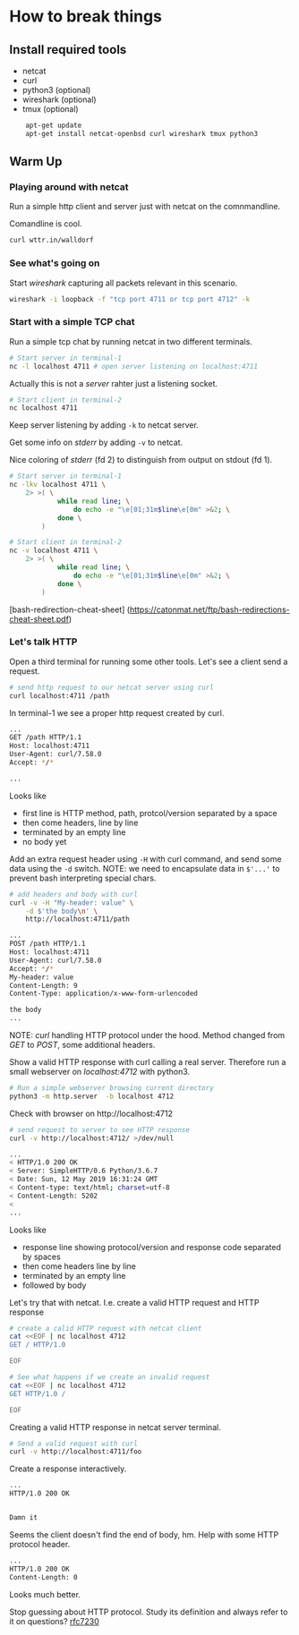 # How to break things

## Install required tools

- netcat
- curl
- python3 (optional)
- wireshark (optional)
- tmux (optional)

```bash
    apt-get update
    apt-get install netcat-openbsd curl wireshark tmux python3
```

## Warm Up

### Playing around with netcat

Run a simple http client and server just with netcat on the comnmandline.

Comandline is cool.

```bash
curl wttr.in/walldorf
```

### See what's going on

Start _wireshark_ capturing all packets relevant in this scenario.

```bash
wireshark -i loopback -f "tcp port 4711 or tcp port 4712" -k
```

### Start with a simple TCP chat

Run a simple tcp chat by running netcat in two different terminals.

```bash
# Start server in terminal-1
nc -l localhost 4711 # open server listening on localhost:4711
```

Actually this is not a _server_ rahter just a listening socket.

```bash
# Start client in terminal-2
nc localhost 4711
```

Keep server listening by adding `-k` to netcat server. 

Get some info on _stderr_ by adding `-v` to netcat.

Nice coloring of _stderr_ (fd 2) to distinguish from output on stdout (fd 1).

```bash
# Start server in terminal-1
nc -lkv localhost 4711 \
    2> >( \
            while read line; \
                do echo -e "\e[01;31m$line\e[0m" >&2; \
            done \
        )
```

```bash
# Start client in terminal-2
nc -v localhost 4711 \
    2> >( \
            while read line; \
                do echo -e "\e[01;31m$line\e[0m" >&2; \
            done \
        )
```
[bash-redirection-cheat-sheet] (https://catonmat.net/ftp/bash-redirections-cheat-sheet.pdf)

### Let's talk HTTP

Open a third terminal for running some other tools. Let's see a client
send a request.

```bash
# send http request to our netcat server using curl
curl localhost:4711 /path
```

In terminal-1 we see a proper http request created by curl.

```bash
...
GET /path HTTP/1.1
Host: localhost:4711
User-Agent: curl/7.58.0
Accept: */*

...
```

 Looks like

- first line is HTTP method, path, protcol/version separated by a space
- then come headers, line by line
- terminated by an empty line
- no body yet

Add an extra request header using `-H` with curl command,
and send some data using the `-d` switch. NOTE: we need to encapsulate
data in `$'...'` to prevent bash interpreting special chars.

```bash
# add headers and body with curl
curl -v -H "My-header: value" \
    -d $'the body\n' \
    http://localhost:4711/path
```

```bash
...
POST /path HTTP/1.1
Host: localhost:4711
User-Agent: curl/7.58.0
Accept: */*
My-header: value
Content-Length: 9
Content-Type: application/x-www-form-urlencoded

the body
...
```

NOTE: _curl_ handling HTTP protocol under the hood.
Method changed from _GET_ to _POST_, some additional headers.

Show a valid HTTP response with curl calling a real server.
Therefore run a small webserver on _localhost:4712_ with python3.

```bash
# Run a simple webserver browsing current directory
python3 -m http.server  -b localhost 4712
```
Check with browser on http://localhost:4712 

```bash
# send request to server to see HTTP response
curl -v http://localhost:4712/ >/dev/null
```

```bash
...
< HTTP/1.0 200 OK
< Server: SimpleHTTP/0.6 Python/3.6.7
< Date: Sun, 12 May 2019 16:31:24 GMT
< Content-type: text/html; charset=utf-8
< Content-Length: 5202
<
...
```

Looks like

- response line showing protocol/version and response code separated by spaces
- then come headers line by line
- terminated by an empty line
- followed by body

Let's try that with netcat. I.e. create a valid HTTP request and HTTP response

```bash
# create a calid HTTP request with netcat client
cat <<EOF | nc localhost 4712
GET / HTTP/1.0

EOF
```

```bash
# See what happens if we create an invalid request
cat <<EOF | nc localhost 4712
GET HTTP/1.0 /

EOF
```

Creating a valid HTTP response in netcat server terminal.

```bash
# Send a valid request with curl
curl -v http://localhost:4711/foo
```

Create a response interactively.

```bash
...
HTTP/1.0 200 OK


Damn it
```

Seems the client doesn't find the end of body, hm.
Help with some HTTP protocol header.

```bash
...
HTTP/1.0 200 OK
Content-Length: 0

```

Looks much better.

Stop guessing about HTTP protocol. Study its definition and always refer to it on questions?
[rfc7230](https://tools.ietf.org/html/rfc7230)
